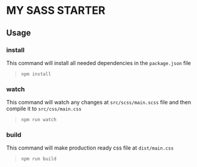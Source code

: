 # MY SASS STARTER

## Usage

### install
This command will install all needed dependencies in the `package.json` file

> `npm install`

### watch
This command will watch any changes at `src/scss/main.scss` file and then compile it to `src/css/main.css`

> `npm run watch`

### build
This command will make production ready css file at `dist/main.css`

> `npm run build`